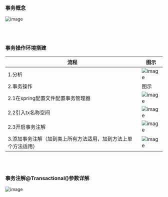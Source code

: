 ### 事务概念
![image](https://user-images.githubusercontent.com/87599765/149301479-6b90c180-edcb-4475-91ec-98e973ad6e8c.png)

<br><br/>

### 事务操作环境搭建
|流程|图示|
|---|---|
|1.分析|![image](https://user-images.githubusercontent.com/87599765/149302380-1ab54dbf-3924-4461-a07b-e3b2d551f486.png)|
|2.事务操作|图示|
|2.1在spring配置文件配置事务管理器|![image](https://user-images.githubusercontent.com/87599765/149335941-df738a5c-18a9-4a62-9130-99d76b790c7f.png)|
|2.2引入tx名称空间|![image](https://user-images.githubusercontent.com/87599765/149336044-6ced4bfa-289d-402d-9995-0a257cc65433.png)|
|2.3开启事务注解|![image](https://user-images.githubusercontent.com/87599765/149336202-285fbdbb-692c-433a-ad38-d43110d9d94f.png)|
|3.添加事务注解（加到类上所有方法适用，加到方法上单个方法适用）|![image](https://user-images.githubusercontent.com/87599765/149336386-4e88cb29-d653-4684-8b45-3ecc6bae4498.png)|

<br><br/>

### 事务注解@Transactional()参数详解
![image](https://user-images.githubusercontent.com/87599765/149338665-fcd6dbae-4456-44d6-a0cc-359be344e7bb.png)
